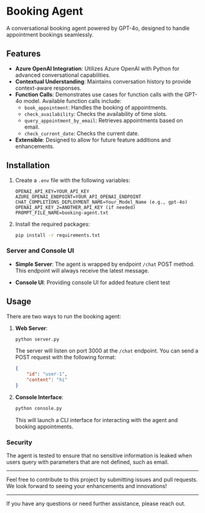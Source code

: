 # Booking Agent

A conversational booking agent powered by GPT-4o, designed to handle appointment bookings seamlessly.

## Features

- **Azure OpenAI Integration**: Utilizes Azure OpenAI with Python for advanced conversational capabilities.
- **Contextual Understanding**: Maintains conversation history to provide context-aware responses.
- **Function Calls**: Demonstrates use cases for function calls with the GPT-4o model. Available function calls include:
  - `book_appointment`: Handles the booking of appointments.
  - `check_availability`: Checks the availability of time slots.
  - `query_appointment_by_email`: Retrieves appointments based on email.
  - `check_current_date`: Checks the current date.
- **Extensible**: Designed to allow for future feature additions and enhancements.

## Installation

1. Create a `.env` file with the following variables:
    ```env
    OPENAI_API_KEY=YOUR_API_KEY
    AZURE_OPENAI_ENDPOINT=YOUR_API_OPENAI_ENDPOINT
    CHAT_COMPLETIONS_DEPLOYMENT_NAME=Your_Model_Name (e.g., gpt-4o)
    OPENAI_API_KEY_2=ANOTHER_API_KEY (if needed)
    PROMPT_FILE_NAME=booking-agent.txt
    ```

2. Install the required packages:
    ```sh
    pip install -r requirements.txt
    ```

### Server and Console UI
- **Simple Server**: The agent is wrapped by endpoint `/chat` POST method. This endpoint will always receive the latest message.
  
- **Console UI**: Providing console UI for added feature client test

## Usage

There are two ways to run the booking agent:

1. **Web Server**:
    ```sh
    python server.py
    ```
    The server will listen on port 3000 at the `/chat` endpoint. You can send a POST request with the following format:
    ```json
    {
        "id": "user-1",
        "content": "hi"
    }
    ```

2. **Console Interface**:
    ```sh
    python console.py
    ```
    This will launch a CLI interface for interacting with the agent and booking appointments.

### Security
The agent is tested to ensure that no sensitive information is leaked when users query with parameters that are not defined, such as email.

---

Feel free to contribute to this project by submitting issues and pull requests. We look forward to seeing your enhancements and innovations!

---

If you have any questions or need further assistance, please reach out.
